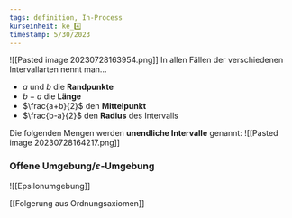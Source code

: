```yaml
---
tags: definition, In-Process
kurseinheit: ke_4️⃣
timestamp: 5/30/2023
---
```


![[Pasted image 20230728163954.png]]
In allen Fällen der verschiedenen Intervallarten nennt man...
- $a$ und $b$ die **Randpunkte**
- $b-a$ die **Länge**
- $\frac{a+b}{2}$ den **Mittelpunkt**
- $\frac{b-a}{2}$ den **Radius** des Intervalls

Die folgenden Mengen werden **unendliche Intervalle** genannt:
![[Pasted image 20230728164217.png]]

### Offene Umgebung/$\varepsilon$-Umgebung
![[Epsilonumgebung]]


[[Folgerung aus Ordnungsaxiomen]]